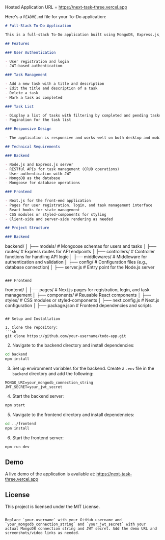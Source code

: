 Hosted Application URL = https://next-task-three.vercel.app

Here's a `README.md` file for your To-Do application:

```markdown
# Full-Stack To-Do Application

This is a full-stack To-Do application built using MongoDB, Express.js, Node.js, and Next.js. The application allows users to register, log in, and manage their tasks with features such as adding, updating, deleting, and marking tasks as completed. The application also supports task filtering and pagination.

## Features

### User Authentication

- User registration and login
- JWT-based authentication

### Task Management

- Add a new task with a title and description
- Edit the title and description of a task
- Delete a task
- Mark a task as completed

### Task List

- Display a list of tasks with filtering by completed and pending tasks
- Pagination for the task list

### Responsive Design

- The application is responsive and works well on both desktop and mobile devices

## Technical Requirements

### Backend

- Node.js and Express.js server
- RESTful APIs for task management (CRUD operations)
- User authentication with JWT
- MongoDB as the database
- Mongoose for database operations

### Frontend

- Next.js for the front-end application
- Pages for user registration, login, and task management interface
- React hooks for state management
- CSS modules or styled-components for styling
- Client-side and server-side rendering as needed

## Project Structure

### Backend
```

backend/
│ ├── models/ # Mongoose schemas for users and tasks
│ ├── routes/ # Express routes for API endpoints
│ ├── controllers/ # Controller functions for handling API logic
│ ├── middlewares/ # Middleware for authentication and validation
│ ├── config/ # Configuration files (e.g., database connection)
│ ├── server.js # Entry point for the Node.js server

```

### Frontend
```

frontend/
│ ├── pages/ # Next.js pages for registration, login, and task management
│ ├── components/ # Reusable React components
│ ├── styles/ # CSS modules or styled-components
│ ├── next.config.js # Next.js configuration
│ ├── package.json # Frontend dependencies and scripts

````

## Setup and Installation

1. Clone the repository:
```sh
git clone https://github.com/your-username/todo-app.git
````

2. Navigate to the backend directory and install dependencies:

```sh
cd backend
npm install
```

3. Set up environment variables for the backend. Create a `.env` file in the `backend` directory and add the following:

```
MONGO_URI=your_mongodb_connection_string
JWT_SECRET=your_jwt_secret
```

4. Start the backend server:

```sh
npm start
```

5. Navigate to the frontend directory and install dependencies:

```sh
cd ../frontend
npm install
```

6. Start the frontend server:

```sh
npm run dev
```

## Demo

A live demo of the application is available at: https://next-task-three.vercel.app

## License

This project is licensed under the MIT License.

```

Replace `your-username` with your GitHub username and `your_mongodb_connection_string` and `your_jwt_secret` with your actual MongoDB connection string and JWT secret. Add the demo URL and screenshots/video links as needed.
```
